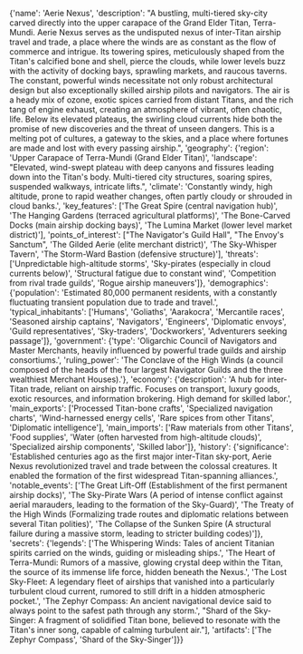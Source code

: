 {'name': 'Aerie Nexus', 'description': "A bustling, multi-tiered sky-city carved directly into the upper carapace of the Grand Elder Titan, Terra-Mundi. Aerie Nexus serves as the undisputed nexus of inter-Titan airship travel and trade, a place where the winds are as constant as the flow of commerce and intrigue. Its towering spires, meticulously shaped from the Titan's calcified bone and shell, pierce the clouds, while lower levels buzz with the activity of docking bays, sprawling markets, and raucous taverns. The constant, powerful winds necessitate not only robust architectural design but also exceptionally skilled airship pilots and navigators. The air is a heady mix of ozone, exotic spices carried from distant Titans, and the rich tang of engine exhaust, creating an atmosphere of vibrant, often chaotic, life. Below its elevated plateaus, the swirling cloud currents hide both the promise of new discoveries and the threat of unseen dangers. This is a melting pot of cultures, a gateway to the skies, and a place where fortunes are made and lost with every passing airship.", 'geography': {'region': 'Upper Carapace of Terra-Mundi (Grand Elder Titan)', 'landscape': "Elevated, wind-swept plateau with deep canyons and fissures leading down into the Titan's body. Multi-tiered city structures, soaring spires, suspended walkways, intricate lifts.", 'climate': 'Constantly windy, high altitude, prone to rapid weather changes, often partly cloudy or shrouded in cloud banks.', 'key_features': ['The Great Spire (central navigation hub)', 'The Hanging Gardens (terraced agricultural platforms)', 'The Bone-Carved Docks (main airship docking bays)', 'The Lumina Market (lower level market district)'], 'points_of_interest': ["The Navigator's Guild Hall", "The Envoy's Sanctum", 'The Gilded Aerie (elite merchant district)', 'The Sky-Whisper Tavern', 'The Storm-Ward Bastion (defensive structure)'], 'threats': ['Unpredictable high-altitude storms', 'Sky-pirates (especially in cloud currents below)', 'Structural fatigue due to constant wind', 'Competition from rival trade guilds', 'Rogue airship maneuvers']}, 'demographics': {'population': 'Estimated 80,000 permanent residents, with a constantly fluctuating transient population due to trade and travel.', 'typical_inhabitants': ['Humans', 'Goliaths', 'Aarakocra', 'Mercantile races', 'Seasoned airship captains', 'Navigators', 'Engineers', 'Diplomatic envoys', 'Guild representatives', 'Sky-traders', 'Dockworkers', 'Adventurers seeking passage']}, 'government': {'type': 'Oligarchic Council of Navigators and Master Merchants, heavily influenced by powerful trade guilds and airship consortiums.', 'ruling_power': 'The Conclave of the High Winds (a council composed of the heads of the four largest Navigator Guilds and the three wealthiest Merchant Houses).'}, 'economy': {'description': 'A hub for inter-Titan trade, reliant on airship traffic. Focuses on transport, luxury goods, exotic resources, and information brokering. High demand for skilled labor.', 'main_exports': ['Processed Titan-bone crafts', 'Specialized navigation charts', 'Wind-harnessed energy cells', 'Rare spices from other Titans', 'Diplomatic intelligence'], 'main_imports': ['Raw materials from other Titans', 'Food supplies', 'Water (often harvested from high-altitude clouds)', 'Specialized airship components', 'Skilled labor']}, 'history': {'significance': 'Established centuries ago as the first major inter-Titan sky-port, Aerie Nexus revolutionized travel and trade between the colossal creatures. It enabled the formation of the first widespread Titan-spanning alliances.', 'notable_events': ['The Great Lift-Off (Establishment of the first permanent airship docks)', 'The Sky-Pirate Wars (A period of intense conflict against aerial marauders, leading to the formation of the Sky-Guard)', 'The Treaty of the High Winds (Formalizing trade routes and diplomatic relations between several Titan polities)', 'The Collapse of the Sunken Spire (A structural failure during a massive storm, leading to stricter building codes)']}, 'secrets': {'legends': ['The Whispering Winds: Tales of ancient Titanian spirits carried on the winds, guiding or misleading ships.', 'The Heart of Terra-Mundi: Rumors of a massive, glowing crystal deep within the Titan, the source of its immense life force, hidden beneath the Nexus.', 'The Lost Sky-Fleet: A legendary fleet of airships that vanished into a particularly turbulent cloud current, rumored to still drift in a hidden atmospheric pocket.', 'The Zephyr Compass: An ancient navigational device said to always point to the safest path through any storm.', "Shard of the Sky-Singer: A fragment of solidified Titan bone, believed to resonate with the Titan's inner song, capable of calming turbulent air."], 'artifacts': ['The Zephyr Compass', 'Shard of the Sky-Singer']}}

